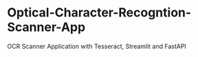 # Optical-Character-Recogntion-Scanner-App
OCR Scanner Application with Tesseract, Streamlit and FastAPI
